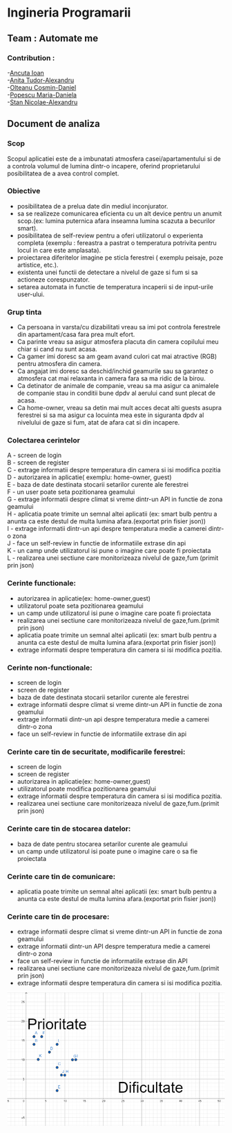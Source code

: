 # Ingineria Programarii
## Team : Automate me
### Contribution : <br />
-[Ancuta Ioan](https://github.com/AncutaIoan) <br />
-[Anita Tudor-Alexandru](https://github.com/AnitaTudor) <br />
-[Olteanu Cosmin-Daniel](https://github.com/OlteanuCosmin) <br />
-[Popescu Maria-Daniela](https://github.com/PandaMaria) <br />
-[Stan Nicolae-Alexandru](https://github.com/Alex693878) <br />

## Document de analiza

### Scop
Scopul aplicatiei este de a imbunatati atmosfera casei/apartamentului si de a controla volumul de lumina dintr-o incapere, oferind proprietarului posibilitatea de a avea control complet.
### Obiective
* posibilitatea de a prelua date din mediul inconjurator.
* sa se realizeze comunicarea eficienta cu un alt device pentru un anumit scop.(ex: lumina puternica afara inseamna lumina scazuta a becurilor smart).
* posibilitatea de self-review pentru a oferi utilizatorul o experienta completa (exemplu : fereastra a pastrat o temperatura potrivita pentru locul in care este amplasata).
* proiectarea diferitelor imagine pe sticla ferestrei ( exemplu peisaje, poze artistice, etc.).
* existenta unei functii de detectare a nivelul de gaze si fum si sa actioneze corespunzator.
* setarea automata in functie de temperatura incaperii si de input-urile user-ului.
### Grup tinta
* Ca persoana in varsta/cu dizabilitati vreau sa imi pot controla ferestrele din apartament/casa fara prea mult efort.
* Ca parinte vreau sa asigur atmosfera placuta din camera copilului meu chiar si cand nu sunt acasa.
* Ca gamer imi doresc sa am geam avand culori cat mai atractive (RGB) pentru atmosfera din camera.
* Ca angajat imi doresc sa deschid/inchid geamurile sau sa garantez o atmosfera cat mai relaxanta in camera fara sa ma ridic de la birou.
* Ca detinator de animale de companie, vreau sa ma asigur ca animalele de companie stau in conditii bune dpdv al aerului cand sunt plecat de acasa.
* Ca home-owner, vreau sa detin mai mult acces decat alti guests asupra ferestrei si sa ma asigur ca locuinta mea este in siguranta dpdv al nivelului de gaze si fum, atat de afara cat si din incapere.
### Colectarea cerintelor 
  A - screen de login  <br />
  B - screen de register  <br />
  C - extrage informatii despre temperatura din camera si isi modifica pozitia  <br />
  D - autorizarea in aplicatie( exemplu: home-owner, guest)  <br />
  E - baza de date destinata stocarii setarilor curente ale ferestrei  <br />
  F - un user poate seta pozitionarea geamului  <br />
  G - extrage informatii despre climat si vreme dintr-un API in functie de zona geamului  <br />
  H - aplicatia poate trimite un semnal altei aplicatii (ex: smart bulb pentru a anunta ca este destul de multa lumina afara.(exportat prin fisier json))  <br />
  I - extrage informatii dintr-un api despre temperatura medie a camerei  dintr-o zona  <br /> 
  J - face un self-review in functie de informatiile extrase din api  <br />
  K - un camp unde utilizatorul isi pune o imagine care poate fi proiectata  <br />
  L - realizarea unei sectiune care monitorizeaza nivelul de gaze,fum (primit prin json)  <br />
  
### Cerinte functionale:
- autorizarea in aplicatie(ex: home-owner,guest)
- utilizatorul poate seta pozitionarea geamului
- un camp unde utilizatorul isi pune o imagine care poate fi proiectata
- realizarea unei sectiune care monitorizeaza nivelul de gaze,fum.(primit prin json)
- aplicatia poate trimite un semnal altei aplicatii (ex: smart bulb pentru a anunta ca este destul de multa lumina afara.(exportat prin fisier json)) 
- extrage informatii despre temperatura din camera si isi modifica pozitia.
### Cerinte non-functionale:
- screen de login
- screen de register
- baza de date destinata stocarii setarilor curente ale ferestrei
- extrage informatii despre climat si vreme dintr-un API in functie de zona geamului
- extrage informatii dintr-un api despre temperatura medie a camerei dintr-o zona 
- face un self-review in functie de informatiile extrase din api
### Cerinte care tin de securitate, modificarile ferestrei:
- screen de login
- screen de register
- autorizarea in aplicatie(ex: home-owner,guest)
- utilizatorul poate modifica pozitionarea geamului
- extrage informatii despre temperatura din camera si isi modifica pozitia.
- realizarea unei sectiune care monitorizeaza nivelul de gaze,fum.(primit prin json)
### Cerinte care tin de stocarea datelor:
- baza de date pentru stocarea setarilor curente ale geamului
- un camp unde utilizatorul isi poate pune o imagine care o sa fie proiectata
### Cerinte care tin de comunicare:
- aplicatia poate trimite un semnal altei aplicatii (ex: smart bulb pentru a anunta ca este destul de multa lumina afara.(exportat prin fisier json)) 
### Cerinte care tin de procesare:
- extrage informatii despre climat si vreme dintr-un API in functie de zona geamului
- extrage informatii dintr-un API despre temperatura medie a camerei dintr-o zona 
- face un self-review in functie de informatiile extrase din API
- realizarea unei sectiune care monitorizeaza nivelul de gaze,fum.(primit prin json)
- extrage informatii despre temperatura din camera si isi modifica pozitia.

![alt text](https://github.com/AncutaIoan/automate_me/blob/main/graf.png)








